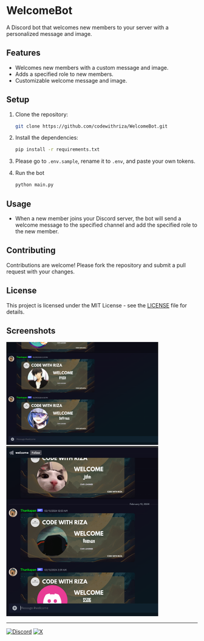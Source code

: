 # WelcomeBot

A Discord bot that welcomes new members to your server with a personalized message and image.

## Features

- Welcomes new members with a custom message and image.
- Adds a specified role to new members.
- Customizable welcome message and image.

## Setup

1. Clone the repository:

   ```bash
   git clone https://github.com/codewithriza/WelcomeBot.git
   ```
2. Install the dependencies:

    ```bash
    pip install -r requirements.txt
    ```
3.  Please go to `.env.sample`, rename it to `.env`, and paste your own tokens.

4. Run the bot

   ```bash
   python main.py
   ```

## Usage

- When a new member joins your Discord server, the bot will send a welcome message to the specified channel and add the specified role to the new member.

## Contributing

Contributions are welcome! Please fork the repository and submit a pull request with your changes.

## License

This project is licensed under the MIT License - see the [LICENSE](LICENSE) file for details.

## Screenshots

<img src="https://raw.githubusercontent.com/codewithriza/WelcomeBot/main/working/screenshot.png" alt="Screenshot" width="400">
</br>
<img src="https://raw.githubusercontent.com/codewithriza/WelcomeBot/main/working/screenshot2.png" alt="Screenshot 2" width="400">

---
[![Discord](https://img.shields.io/badge/Discord-%235865F2.svg?style=for-the-badge&logo=discord&logoColor=white)](https://discord.com/users/887532157747212370)
[![X](https://img.shields.io/badge/X-%23000000.svg?style=for-the-badge&logo=X&logoColor=white)](https://twitter.com/codewithriza)
